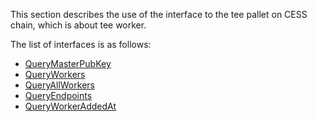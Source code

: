This section describes the use of the interface to the tee pallet on CESS chain, which is about tee worker.

The list of interfaces is as follows:
- [QueryMasterPubKey](QueryMasterPubKey.md)
- [QueryWorkers](QueryWorkers.md)
- [QueryAllWorkers](QueryAllWorkers.md)
- [QueryEndpoints](QueryEndpoints.md)
- [QueryWorkerAddedAt](QueryWorkerAddedAt.md)